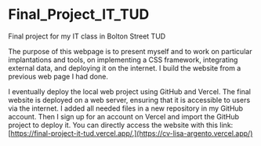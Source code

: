# Final_Project_IT_TUD
Final project for my IT class in Bolton Street TUD


The purpose of this webpage is to present myself and to work on particular implantations and tools, on implementing a CSS framework, integrating external data, and deploying it on the internet. I build the website from a previous web page I had done.

I eventually deploy the local web project using GitHub and Vercel. The final website is deployed on a web server, ensuring that it is accessible to users via the internet. I added all needed files in a new repository in my GitHub account. Then I sign up for an account on Vercel and import the GitHub project to deploy it.
You can directly access the website with this link: [https://final-project-it-tud.vercel.app/.](https://cv-lisa-argento.vercel.app/)
